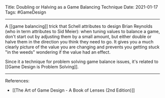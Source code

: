 Title: Doubling or Halving as a Game Balancing Technique
Date: 2021-01-17
Tags: #GameDesign 

---

A [[game balancing]] trick that Schell attributes to design Brian Reynolds (who in term attributes to Sid Meier): when tuning values to balance a game, don't start out by adjusting them by a small amount, but either double or halve them in the direction you think they need to go. It gives you a much clearly picture of the value you are changing and prevents you getting stuck "in the weeds" wondering if the value had an effect. 

Since it a technique for problem solving game balance issues, it's related to [[Game Design is Problem Solving]].

---

References:
* [[The Art of Game Design - A Book of Lenses (2nd Edition)]]